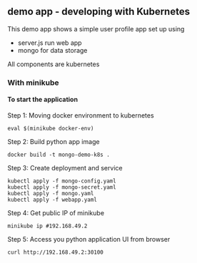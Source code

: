 ## demo app - developing with Kubernetes

This demo app shows a simple user profile app set up using
- server.js run web app
- mongo for data storage

All components are kubernetes

### With minikube

#### To start the application

Step 1: Moving docker environment to kubernetes

    eval $(minikube docker-env)

Step 2: Build python app image

    docker build -t mongo-demo-k8s .

Step 3: Create deployment and service    

    kubectl apply -f mongo-config.yaml
    kubectl apply -f mongo-secret.yaml
    kubectl apply -f mongo.yaml
    kubectl apply -f webapp.yaml

Step 4: Get public IP of minikube

    minikube ip #192.168.49.2

Step 5: Access you python application UI from browser

    curl http://192.168.49.2:30100